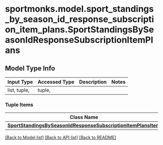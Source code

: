 # sportmonks.model.sport_standings_by_season_id_response_subscription_item_plans.SportStandingsBySeasonIdResponseSubscriptionItemPlans

## Model Type Info
Input Type | Accessed Type | Description | Notes
------------ | ------------- | ------------- | -------------
list, tuple,  | tuple,  |  | 

### Tuple Items
Class Name | Input Type | Accessed Type | Description | Notes
------------- | ------------- | ------------- | ------------- | -------------
[**SportStandingsBySeasonIdResponseSubscriptionItemPlansItem**](SportStandingsBySeasonIdResponseSubscriptionItemPlansItem.md) | [**SportStandingsBySeasonIdResponseSubscriptionItemPlansItem**](SportStandingsBySeasonIdResponseSubscriptionItemPlansItem.md) | [**SportStandingsBySeasonIdResponseSubscriptionItemPlansItem**](SportStandingsBySeasonIdResponseSubscriptionItemPlansItem.md) |  | 

[[Back to Model list]](../../README.md#documentation-for-models) [[Back to API list]](../../README.md#documentation-for-api-endpoints) [[Back to README]](../../README.md)

